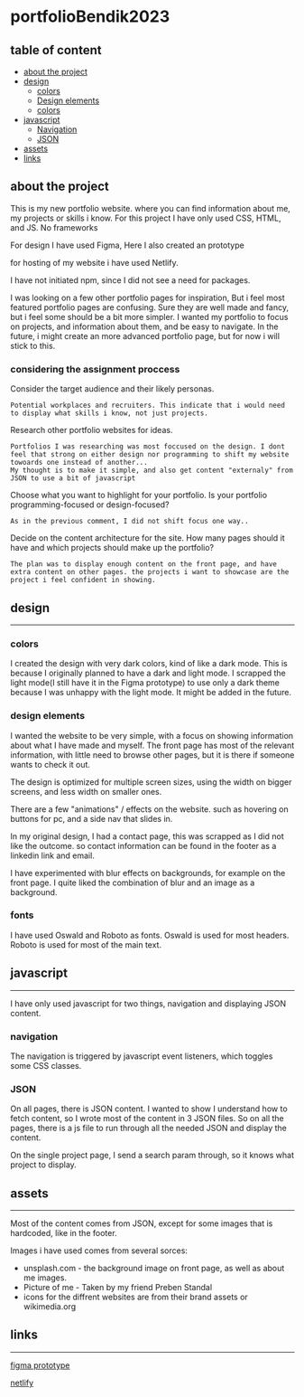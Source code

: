 # portfolioBendik2023

## table of content

- [about the project](#about-the-project)
- [design](#design)
  - [colors](#colors)
  - [Design elements](#design-elements)
  - [colors](#fonts)
- [javascript](#javascript)
  - [Navigation](#navigation)
  - [JSON](#json)
- [assets](#assets)
- [links](#links)

## about the project

This is my new portfolio website. where you can find information about me, my projects or skills i know.
For this project I have only used CSS, HTML, and JS. No frameworks

For design I have used Figma, Here I also created an prototype

for hosting of my website i have used Netlify.

I have not initiated npm, since I did not see a need for packages.

I was looking on a few other portfolio pages for inspiration, But i feel most featured portfolio pages are confusing. Sure they are well made and fancy, but i feel some should be a bit more simpler. I wanted my portfolio to focus on projects, and information about them, and be easy to navigate.
In the future, i might create an more advanced portfolio page, but for now i will stick to this.

### considering the assignment proccess

Consider the target audience and their likely personas.

    Potential workplaces and recruiters. This indicate that i would need to display what skills i know, not just projects.

Research other portfolio websites for ideas.

    Portfolios I was researching was most foccused on the design. I dont feel that strong on either design nor programming to shift my website towoards one instead of another...
    My thought is to make it simple, and also get content "externaly" from JSON to use a bit of javascript

Choose what you want to highlight for your portfolio. Is your portfolio programming-focused or design-focused?

    As in the previous comment, I did not shift focus one way..

Decide on the content architecture for the site. How many pages should it have and which projects should make up the portfolio?

    The plan was to display enough content on the front page, and have extra content on other pages. the projects i want to showcase are the project i feel confident in showing.

## design

---

### colors

I created the design with very dark colors, kind of like a dark mode. This is because I originally planned to have a dark and light mode.
I scrapped the light mode(I still have it in the Figma prototype) to use only a dark theme because I was unhappy with the light mode. It might be added in the future.

### design elements

I wanted the website to be very simple, with a focus on showing information about what I have made and myself.
The front page has most of the relevant information, with little need to browse other pages, but it is there if someone wants to check it out.

The design is optimized for multiple screen sizes, using the width on bigger screens, and less width on smaller ones.

There are a few "animations" / effects on the website. such as hovering on buttons for pc, and a side nav that slides in.

In my original design, I had a contact page, this was scrapped as I did not like the outcome. so contact information can be found in the footer as a linkedin link and email.

I have experimented with blur effects on backgrounds, for example on the front page. I quite liked the combination of blur and an image as a background.

### fonts

I have used Oswald and Roboto as fonts.
Oswald is used for most headers.
Roboto is used for most of the main text.

## javascript

---

I have only used javascript for two things, navigation and displaying JSON content.

### navigation

The navigation is triggered by javascript event listeners, which toggles some CSS classes.

### JSON

On all pages, there is JSON content. I wanted to show I understand how to fetch content, so I wrote most of the content in 3 JSON files.
So on all the pages, there is a js file to run through all the needed JSON and display the content.

On the single project page, I send a search param through, so it knows what project to display.

## assets

---

Most of the content comes from JSON, except for some images that is hardcoded, like in the footer.

Images i have used comes from several sorces:

- unsplash.com - the background image on front page, as well as about me images.
- Picture of me - Taken by my friend Preben Standal
- icons for the diffrent websites are from their brand assets or wikimedia.org

## links

---

[figma prototype](https://www.figma.com/proto/BpxNQeQktKxFrQ4Oolo2R6/new-portfolio?page-id=101%3A1988&node-id=101%3A2134&viewport=-4565%2C1736%2C0.23&scaling=min-zoom&starting-point-node-id=101%3A2134)

[netlify](bendikkvam.netlify.app)
